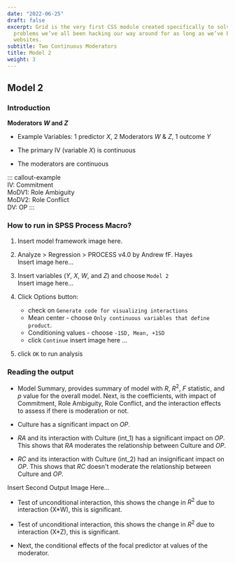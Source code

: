 ```yaml
---
date: "2022-06-25"
draft: false
excerpt: Grid is the very first CSS module created specifically to solve the layout
  problems we’ve all been hacking our way around for as long as we’ve been making
  websites.
subtitle: Two Continuous Moderators
title: Model 2
weight: 3
---
```


## Model 2  

### Introduction  

**Moderators $W$ and $Z$**  

- Example Variables: 1 predictor *X*, 2 Moderators *W* & *Z*, 1 outcome *Y*  

- The primary IV (variable *X*) is continuous  

- The moderators are continuous  

::: callout-example  
IV: Commitment  
MoDV1: Role Ambiguity  
MoDV2: Role Conflict  
DV: OP
:::  

### How to run in SPSS Process Macro?  

1. Insert model framework image here.  

2. Analyze > Regression > PROCESS v4.0 by Andrew fF. Hayes  
    Insert image here...  

3. Insert variables (*Y*, *X*, *W*, and *Z*) and choose `Model 2`  
    Insert image here...  

4. Click Options button:  
    - check on `Generate code for visualizing interactions`  
    - Mean center - choose `Only continuous variables that define product`.  
    - Conditioning values - choose `-1SD, Mean, +1SD`  
    - click `Continue`
    insert image here ...  

5. click `OK` to run analysis  

### Reading the output  

- Model Summary, provides summary of model with *R*, $R^2$, $F$ statistic, and $p$ value for the overall model. Next, is the coefficients, with impact of Commitment, Role Ambiguity, Role Conflict, and the interaction effects to assess if there is moderation or not.  

- Culture has a significant impact on *OP*.  

- *RA* and its interaction with Culture (int_1) has a significant impact on *OP*. This shows that *RA* moderates the relationship between Culture and *OP*.  

- *RC* and its interaction with Culture (int_2) had an insignificant impact on *OP*. This shows that *RC* doesn't moderate the relationship between Culture and *OP*.  

Insert Second Output Image Here...  

- Test of unconditional interaction, this shows the change in $R^2$ due to interaction (X*W), this is significant.  

- Test of unconditional interaction, this shows the change in $R^2$ due to interaction (X*Z), this is significant.  

- Next, the conditional effects of the focal predictor at values of the moderator.